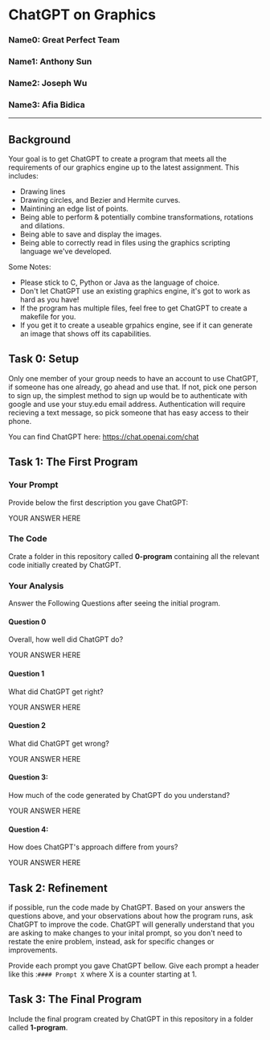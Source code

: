 # ChatGPT on Graphics

### Name0: Great Perfect Team
### Name1: Anthony Sun
### Name2: Joseph Wu
### Name3: Afia Bidica

---

## Background
Your goal is to get ChatGPT to create a program that meets all the requirements of our graphics engine up to the latest assignment. This includes:
* Drawing lines
* Drawing circles, and Bezier and Hermite curves.
* Maintining an edge list of points.
* Being able to perform & potentially combine transformations, rotations and dilations.
* Being able to save and display the images.
* Being able to correctly read in files using the graphics scripting language we've developed.

Some Notes:
* Please stick to C, Python or Java as the language of choice.
* Don't let ChatGPT use an existing graphics engine, it's got to work as hard as you have!
* If the program has multiple files, feel free to get ChatGPT to create a makefile for you.
* If you get it to create a useable grpahics engine, see if it can generate an image that shows off its capabilities.



## Task 0: Setup
Only one member of your group needs to have an account to use ChatGPT, if someone has one already, go ahead and use that. If not, pick one person to sign up, the simplest method to sign up would be to authenticate with google and use your stuy.edu email address. Authentication will require recieving a text message, so pick someone that has easy access to their phone.

You can find ChatGPT here: <https://chat.openai.com/chat>

## Task 1: The First Program
### Your Prompt
Provide below the first description you gave ChatGPT:

YOUR ANSWER HERE

### The Code
Crate a folder in this repository called __0-program__ containing all the relevant code initially created by ChatGPT.

### Your Analysis
Answer the Following Questions after seeing the initial program.

#### Question 0
Overall, how well did ChatGPT do?

YOUR ANSWER HERE

#### Question 1
What did ChatGPT get right?

YOUR ANSWER HERE

#### Question 2
What did ChatGPT get wrong?

YOUR ANSWER HERE

#### Question 3:
How much of the code generated by ChatGPT do you understand?

YOUR ANSWER HERE

#### Question 4:
How does ChatGPT's approach differe from yours?

YOUR ANSWER HERE


## Task 2: Refinement
if possible, run the code made by ChatGPT. Based on your answers the questions above, and your observations about how the program runs, ask ChatGPT to improve the code. ChatGPT will generally understand that you are asking to make changes to your inital prompt, so you don't need to restate the enire problem, instead, ask for specific changes or improvements.

Provide each prompt you gave ChatGPT bellow. Give each prompt a header like this :`#### Prompt X` where X is a counter starting at 1.

## Task 3: The Final Program
Include the final program created by ChatGPT in this repository in a folder called __1-program__.



